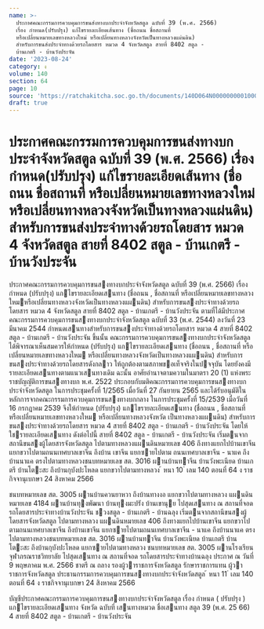 ```yaml
---
name: >-
  ประกาศคณะกรรมการควบคุมการขนส่งทางบกประจำจังหวัดสตูล ฉบับที่ 39 (พ.ศ. 2566)
  เรื่อง กำหนด(ปรับปรุง) แก้ไขรายละเอียดเส้นทาง (ชื่อถนน ชื่อสถานที่
  หรือเปลี่ยนหมายเลขทางหลวงใหม่ หรือเปลี่ยนทางหลวงจังหวัดเป็นทางหลวงแผ่นดิน)
  สำหรับการขนส่งประจำทางด้วยรถโดยสาร หมวด 4 จังหวัดสตูล สายที่ 8402 สตูล -
  บ้านเกตรี - บ้านวังประจัน
date: '2023-08-24'
category: ง
volume: 140
section: 64
page: 10
source: 'https://ratchakitcha.soc.go.th/documents/140D064N0000000001000.pdf'
draft: true
---
```


# ประกาศคณะกรรมการควบคุมการขนส่งทางบกประจำจังหวัดสตูล ฉบับที่ 39 (พ.ศ. 2566) เรื่อง กำหนด(ปรับปรุง) แก้ไขรายละเอียดเส้นทาง (ชื่อถนน ชื่อสถานที่ หรือเปลี่ยนหมายเลขทางหลวงใหม่ หรือเปลี่ยนทางหลวงจังหวัดเป็นทางหลวงแผ่นดิน) สำหรับการขนส่งประจำทางด้วยรถโดยสาร หมวด 4 จังหวัดสตูล สายที่ 8402 สตูล - บ้านเกตรี - บ้านวังประจัน

ประกาศคณะกรรมการควบคุมการขนสงทางบกประจําจังหวัดสตูล ฉบับที่ 39 (พ.ศ. 2566) เรื่อง กําหนด (ปรับปรุง) แกไขรายละเอียดเสนทาง (ชื่อถนน , ชื่อสถานที่ หรือเปลี่ยนหมายเลขทางหลวงใหมหรือเปลี่ยนทางหลวงจังหวัดเป็นทางหลวงแผนดิน) สําหรับการขนสงประจําทางด้วยรถโดยสาร หมวด 4 จังหวัดสตูล สายที่ 8402 สตูล - บ้านเกตรี - บ้านวังประจัน ตามที่ได้มีประกาศคณะกรรมการควบคุมการขนสงทางบกประจําจังหวัดสตูล ฉบับที่ 33 (พ.ศ. 2544) ลงวันที่ 23 มีนาคม 2544 กําหนดเสนทางสําหรับการขนสงประจําทางด้วยรถโดยสาร หมวด 4 สายที่ 8402 สตูล - บ้านเกตรี - บ้านวังประจัน ขึ้นนั้น คณะกรรมการควบคุมการขนสงทางบกประจําจังหวัดสตูล ได้พิจารณาเห็นสมควรให้กําหนด (ปรับปรุง) แกไขรายละเอียดเสนทาง (ชื่อถนน , ชื่อสถานที่ หรือเปลี่ยนหมายเลขทางหลวงใหม หรือเปลี่ยนทางหลวงจังหวัดเป็นทางหลวงแผนดิน) สําหรับการขนสงประจําทางด้วยรถโดยสารดังกลาว ให้ถูกต้องตามสภาพขอเท็จจริงในปจจุบัน โดยยังคงมีรายละเอียดเสนทางตามแนวเสนทางเดิม ฉะนั้น อาศัยอํานาจตามความในมาตรา 20 (1) แห่งพระราชบัญญัติการขนสงทางบก พ.ศ. 2522 ประกอบกับมติคณะกรรมการควบคุมการขนสงทางบกประจําจังหวัดสตูล ในการประชุมครั้งที่ 1/2565 เมื่อวันที่ 27 กันยายน 2565 และได้รับอนุมัติในหลักการจากคณะกรรมการควบคุมการขนสงทางบกกลาง ในการประชุมครั้งที่ 15/2539 เมื่อวันที่ 16 กรกฎาคม 2539 จึงให้กําหนด (ปรับปรุง) แกไขรายละเอียดเสนทาง (ชื่อถนน , ชื่อสถานที่ หรือเปลี่ยนหมายเลขทางหลวงใหม หรือเปลี่ยนทางหลวงจังหวัด เป็นทางหลวงแผนดิน) สําหรับการขนสงประจําทางด้วยรถโดยสาร หมวด 4 สายที่ 8402 สตูล - บ้านเกตรี - บ้านวังประจัน โดยให้ใชรายละเอียดเสนทาง ดังต่อไปนี้ สายที่ 8402 สตูล - บ้านเกตรี - บ้านวังประจัน เริ่มตนจากสถานีขนสงผู้โดยสารจังหวัดสตูล ไปตามทางหลวงแผนดินหมายเลข 406 ถึงทางแยกไปบ้านเขาจีน แยกขวาไปตามถนนเทศบาลเขาจีน ถึงบ้าน เขาจีน แยกซายไปตาม ถนนเทศบาลเขาจีน - นาแค ถึงบ้านนาแค ตรงไปตามทางหลวงชนบทหมายเลข สต. 3016 ผานบ้านทาจีน บ้านวังพะเนียด บ้านเกตรี บ้านโตะสะ ถึงบ้านกุบังปะโหลด แยกขวาไปตามทางหลวง ้ หนา 10 ่ เลม 140 ตอนที่ 64 ง ราชกิจจานุเบกษา 24 สิงหาคม 2566

ชนบทหมายเลข สต. 3005 ผานบ้านควนยาหวา ถึงบ้านทางงอ แยกขวาไปตามทางหลวง แผนดินหมายเลข 4184 ผานบ้านทุงพัฒนา บ้านทุงมะปรัง บ้านเขานุย ไปสุดเสนทาง ณ สถานที่จอดรถโดยสารประจําทางบ้านวังประจัน ชวงสตูล - บ้านเกตรี - บ้านฉลุง เริ่มตนจากสถานีขนสงผู้โดยสารจังหวัดสตูล ไปตามทางหลวง แผนดินหมายเลข 406 ถึงทางแยกไปบ้านเขาจีน แยกขวาไปตามถนนเทศบาลเขาจีน ถึงบ้านเขาจีน แยกซายไปตามถนนเทศบาลเขาจีน - นาแค ถึงบ้านนาแค ตรงไปตามทางหลวงชนบทหมายเลข สต. 3016 ผานบ้านทาจีน บ้านวังพะเนียด บ้านเกตรี บ้านโตะสะ ถึงบ้านกุบังปะโหลด แยกซายไปตามทางหลวง ชนบทหมายเลข สต. 3005 ผานโรงเรียนจุฬาภรณราชวิทยาลัย ไปสุดเสนทาง ณ สถานที่จอด รถโดยสารประจําทางบ้านฉลุง ประกาศ ณ วันที่ 9 พฤษภาคม พ.ศ. 2566 ชาตรี ณ ถลาง รองผู้วาราชการจังหวัดสตูล รักษาราชการแทน ผู้วาราชการจังหวัดสตูล ประธานกรรมการควบคุมการขนสงทางบกประจําจังหวัดสตูล ้ หนา 11 ่ เลม 140 ตอนที่ 64 ง ราชกิจจานุเบกษา 24 สิงหาคม 2566

บัญชีประกาศคณะกรรมการควบคุมการขนสงทางบกประจําจังหวัดสตูล เรื่อง กําหนด ( ปรับปรุง ) แกไขรายละเอียดเสนทาง จังหวัด ฉบับที่ เสนทางหมวด ชื่อเสนทาง สตูล 39 (พ.ศ. 25 66) 4 สายที่ 8402 สตูล - บ้านเกตรี - บ้านวังประจัน
